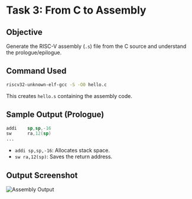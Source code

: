 
# Task 3: From C to Assembly

## Objective
Generate the RISC-V assembly (`.s`) file from the C source and understand the prologue/epilogue.

## Command Used
```bash
riscv32-unknown-elf-gcc -S -O0 hello.c
```

This creates `hello.s` containing the assembly code.

## Sample Output (Prologue)
```asm
addi    sp,sp,-16
sw      ra,12(sp)
...
```

- `addi sp,sp,-16`: Allocates stack space.
- `sw ra,12(sp)`: Saves the return address.

## Output Screenshot
![Assembly Output](./images/c_to_assembly_output.png)
